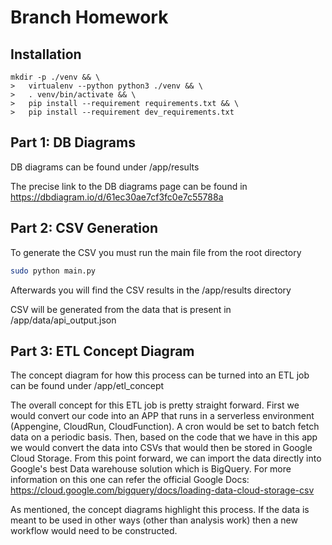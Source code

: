# Branch Homework

## Installation

```
mkdir -p ./venv && \
>   virtualenv --python python3 ./venv && \
>   . venv/bin/activate && \
>   pip install --requirement requirements.txt && \
>   pip install --requirement dev_requirements.txt
```

## Part 1: DB Diagrams

DB diagrams can be found under /app/results

The precise link to the DB diagrams page can be found in https://dbdiagram.io/d/61ec30ae7cf3fc0e7c55788a


## Part 2: CSV Generation

To generate the CSV you must run the main file from the root directory

```bash
sudo python main.py
```

Afterwards you will find the CSV results in the /app/results directory

CSV will be generated from the data that is present in /app/data/api_output.json


## Part 3: ETL Concept Diagram

The concept diagram for how this process can be turned into an ETL job can be found under /app/etl_concept

The overall concept for this ETL job is pretty straight forward. First we would convert our code into an APP
that runs in a serverless environment (Appengine, CloudRun, CloudFunction). A cron would be set to batch fetch 
data on a periodic basis. Then, based on the code that we have in this app we would convert the data into CSVs
that would then be stored in Google Cloud Storage. From this point forward, we can import the data
directly into Google's best Data warehouse solution which is BigQuery. For more information on this 
one can refer the official Google Docs: https://cloud.google.com/bigquery/docs/loading-data-cloud-storage-csv

As mentioned, the concept diagrams highlight this process. If the data is meant to be used in other ways
(other than analysis work) then a new workflow would need to be constructed. 
